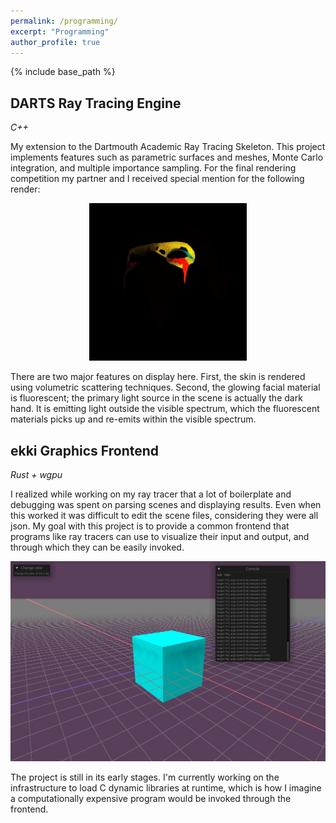 ```yaml
---
permalink: /programming/
excerpt: "Programming"
author_profile: true
---
```


{% include base_path %}

## DARTS Ray Tracing Engine
_C++_

My extension to the Dartmouth Academic Ray Tracing Skeleton. This project implements features such as parametric surfaces and meshes, 
Monte Carlo integration, and multiple importance sampling. For the final rendering competition my partner and I received special 
mention for the following render:

<div align=center>
  <img src="images/darts_fp.jpg"  width="50%" height="50%">
</div>
  
There are two major features on display here. First, the skin is rendered using volumetric scattering techniques. Second, the glowing 
facial material is fluorescent; the primary light source in the scene is actually the dark hand. It is emitting light outside the 
visible spectrum, which the fluorescent materials picks up and re-emits within the visible spectrum.

## ekki Graphics Frontend
_Rust + wgpu_

I realized while working on my ray tracer that a lot of boilerplate and debugging was spent on parsing scenes and displaying results. 
Even when this worked it was difficult to edit the scene files, considering they were all json. My goal with this project is to 
provide a common frontend that programs like ray tracers can use to visualize their input and output, and through which they can be
easily invoked.

![](images/ekki.jpg)

The project is still in its early stages. I'm currently working on the infrastructure to load C dynamic libraries at runtime, which is
how I imagine a computationally expensive program would be invoked through the frontend.
